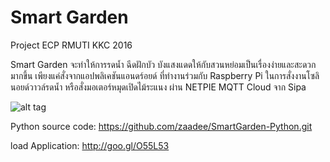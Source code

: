 # Smart Garden
Project ECP RMUTI KKC 2016

  Smart Garden จะทำให้การรดน้ำ ฉีดฝักบัว บังแสงแดดให้กับสวนหย่อมเป็นเรื่องง่ายและสะดวกมากขึ้น เพียงแค่สั่งจากแอปพลิเคชันแอนดร์อยด์ ที่ทำงานร่วมกับ Raspberry Pi ในการสั่งงานโซลินอยด์วาวล์รดน้ำ หรือสั่งมอเตอร์หมุดเปิดไม้ระแนง ผ่าน NETPIE MQTT Cloud จาก Sipa

![alt tag](http://goo.gl/c0gss8)

Python source code: https://github.com/zaadee/SmartGarden-Python.git

load Application: http://goo.gl/O55L53
